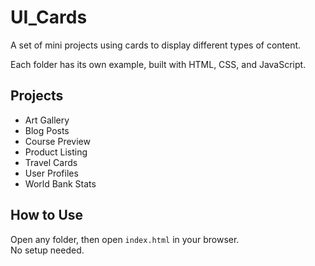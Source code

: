 # UI_Cards

A set of mini projects using cards to display different types of content.

Each folder has its own example, built with HTML, CSS, and JavaScript.

## Projects

- Art Gallery
- Blog Posts
- Course Preview
- Product Listing
- Travel Cards
- User Profiles
- World Bank Stats

## How to Use

Open any folder, then open `index.html` in your browser.  
No setup needed.
